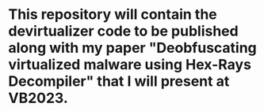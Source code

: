 # This repository will contain the devirtualizer code to be published along with my paper "Deobfuscating virtualized malware using Hex-Rays Decompiler" that I will present at VB2023.
